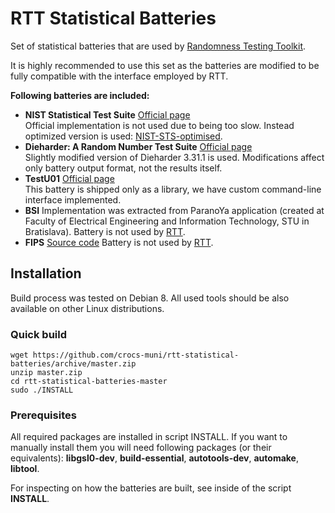 # RTT Statistical Batteries

Set of statistical batteries that are used by [Randomness Testing Toolkit](https://github.com/crocs-muni/randomness-testing-toolkit).

It is highly recommended to use this set as the batteries are modified to be fully compatible with the interface employed by RTT.

**Following batteries are included:**

* **NIST Statistical Test Suite** [Official page](http://csrc.nist.gov/groups/ST/toolkit/rng/documentation_software.html)  
Official implementation is not used due to being too slow. Instead optimized version is used: [NIST-STS-optimised](https://github.com/sysox/NIST-STS-optimised).
* **Dieharder: A Random Number Test Suite** [Official page](http://www.phy.duke.edu/~rgb/General/dieharder.php)  
Slightly modified version of Dieharder 3.31.1 is used. Modifications affect only battery output format, not the results itself.
* **TestU01** [Official page](http://simul.iro.umontreal.ca/testu01/tu01.html)  
This battery is shipped only as a library, we have custom command-line interface implemented.
* **BSI** Implementation was extracted from ParanoYa application (created at Faculty of Electrical Engineering and Information Technology, STU in Bratislava). Battery is not used by [RTT](https://github.com/crocs-muni/randomness-testing-toolkit).
* **FIPS** [Source code](https://salsa.debian.org/hmh/rng-tools/-/blob/master/fips.c) Battery is not used by [RTT](https://github.com/crocs-muni/randomness-testing-toolkit).

## Installation
Build process was tested on Debian 8. All used tools should be also available on other Linux distributions.

### Quick build

    wget https://github.com/crocs-muni/rtt-statistical-batteries/archive/master.zip
    unzip master.zip
    cd rtt-statistical-batteries-master
    sudo ./INSTALL

### Prerequisites
All required packages are installed in script INSTALL. If you want to manually install them you will need following packages (or their equivalents): **libgsl0-dev**, **build-essential**, **autotools-dev**, **automake**, **libtool**.

For inspecting on how the batteries are built, see inside of the script **INSTALL**.
